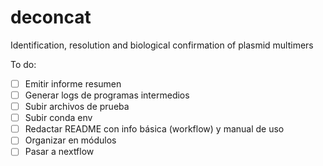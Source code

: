 # deconcat
Identification, resolution and biological confirmation of plasmid multimers

To do:
- [ ] Emitir informe resumen
- [ ] Generar logs de programas intermedios
- [ ] Subir archivos de prueba
- [ ] Subir conda env
- [ ] Redactar README con info básica (workflow) y manual de uso
- [ ] Organizar en módulos
- [ ] Pasar a nextflow

